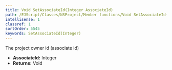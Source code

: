 ```yaml
---
title: Void SetAssociateId(Integer AssociateId)
path: /EJScript/Classes/NSProject/Member functions/Void SetAssociateId(Integer p_0)
intellisense: 1
classref: 1
sortOrder: 5545
keywords: SetAssociateId(Integer)
---
```



The project owner id (associate id)



* **AssociateId:** Integer
* **Returns:** Void


